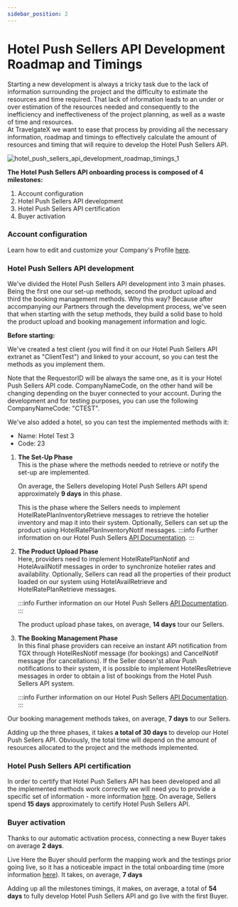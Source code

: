 ```yaml
---
sidebar_position: 2
---
```


# Hotel Push Sellers API Development Roadmap and Timings

Starting a new development is always a tricky task due to the lack of information surrounding the project and the difficulty to estimate the resources and time required. That lack of information leads to an under or over estimation of the resources needed and consequently to the inefficiency and ineffectiveness of the project planning, as well as a waste of time and resources.  
At TravelgateX we want to ease that process by providing all the necessary information, roadmap and timings to effectively calculate the amount of resources and timing that will require to develop the Hotel Push Sellers API.

![hotel_push_sellers_api_development_roadmap_timings_1](https://storage.travelgate.com/kbase/hotel_push_sellers_api_development_roadmap_timings_1.jpg)


**The Hotel Push Sellers API onboarding process is composed of 4 milestones:**
1. Account configuration
2. Hotel Push Sellers API development
3. Hotel Push Sellers API certification
4. Buyer activation

### Account configuration
Learn how to edit and customize your Company's Profile [here](/kb/account-settings/company-profile/how-to-edit-and-customize-profile.md).

### Hotel Push Sellers API development
We've divided the Hotel Push Sellers API development into 3 main phases. Being the first one our set-up methods, second the product upload and third the booking management methods. Why this way? Because after accompanying our Partners through the development process, we've seen that when starting with the setup methods, they build a solid base to hold the product upload and booking management information and logic.

**Before starting:**

We've created a test client (you will find it on our Hotel Push Sellers API extranet as "ClientTest") and linked to your account, so you can test the methods as you implement them.

Note that the RequestorID will be always the same one, as it is your Hotel Push Sellers API code. CompanyNameCode, on the other hand will be changing depending on the buyer connected to your account. During the development and for testing purposes, you can use the following CompanyNameCode: "CTEST".

We've also added a hotel, so you can test the implemented methods with it:

- Name: Hotel Test 3
- Code: 23

1. **The Set-Up Phase**  
	This is the phase where the methods needed to retrieve or notify the set-up are implemented. 

	On average, the Sellers developing Hotel Push Sellers API spend approximately **9 days** in this phase.

	This is the phase where the Sellers needs to implement HotelRatePlanInventoryRetrieve messages to retrieve the hotelier inventory and map it into their system. Optionally, Sellers can set up the product using HotelRatePlanInventoryNotif messages.
	:::info
	Further information on our Hotel Push Sellers [API Documentation](/docs/apis/for-sellers/hotel-push-sellers-api/availability-rates-and-inventory/inventory/inventory-push).
	:::

2. **The Product Upload Phase**  
	Here, providers need to implement HotelRatePlanNotif and HotelAvailNotif messages in order to synchronize hotelier rates and availability. Optionally, Sellers can read all the properties of their product loaded on our system using HotelAvailRetrieve and HotelRatePlanRetrieve messages.

	:::info
	Further information on our Hotel Push Sellers [API Documentation](/docs/apis/for-sellers/hotel-push-sellers-api/availability-rates-and-inventory/rates/rates-push).
	:::

	The product upload phase takes, on average, **14 days** tour our Sellers.

3. **The Booking Management Phase**  
	In this final phase providers can receive an instant API notification from TGX through HotelResNotif message (for bookings) and CancelNotif message (for cancellations). If the Seller doesn'st allow Push notifications to their system, it is possible to implement HotelResRetrieve messages in order to obtain a list of bookings from the Hotel Push Sellers API system.

	:::info
	Further information on our Hotel Push Sellers [API Documentation](/docs/apis/for-sellers/hotel-push-sellers-api/booking-management/overview). 
	:::

Our booking management methods takes, on average, **7 days** to our Sellers.

 

Adding up the three phases, it takes **a total of 30 days** to develop our Hotel Push Sellers API. Obviously, the total time will depend on the amount of resources allocated to the project and the methods implemented.

### Hotel Push Sellers API certification
In order to certify that Hotel Push Sellers API has been developed and all the implemented methods work correctly we will need you to provide a specific set of information - more information [here](/kb/our-products/are-you-a-seller/hotel-push-sellers-api/hotel-push-sellers-api-certification.md).
On average, Sellers spend **15 days** approximately to certify Hotel Push Sellers API.

### Buyer activation
Thanks to our automatic activation process, connecting a new Buyer takes on average **2 days**.

Live
Here the Buyer should perform the mapping work and the testings prior going live, so it has a noticeable impact in the total onboarding time (more information [here](/kb/our-products/are-you-a-seller/hotel-push-sellers-api/hotel-push-sellers-api-already-certified)). It takes, on average, **7 days**

Adding up all the milestones timings, it makes, on average, a total of **54 days** to fully develop Hotel Push Sellers API and go live with the first Buyer.   